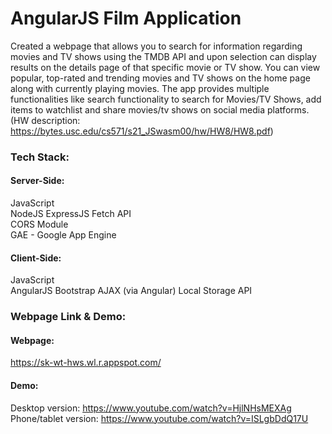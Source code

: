 # AngularJS Film Application

Created a webpage that allows you to search for information regarding movies and TV shows using the TMDB API and upon selection can display results on the details page of that specific movie or TV show. You can view popular, top-rated and trending movies and TV shows on the home page along with currently playing movies. The app provides multiple functionalities like search functionality to search for Movies/TV Shows, add items to watchlist and share movies/tv shows on social media platforms. (HW description: https://bytes.usc.edu/cs571/s21_JSwasm00/hw/HW8/HW8.pdf)

### Tech Stack:
#### Server-Side:  
JavaScript  
NodeJS
ExpressJS
Fetch API  
CORS Module  
GAE - Google App Engine
  
#### Client-Side:  
JavaScript  
AngularJS 
Bootstrap
AJAX (via Angular)
Local Storage API  
  
### Webpage Link & Demo:
#### Webpage:
https://sk-wt-hws.wl.r.appspot.com/
#### Demo: 
Desktop version: https://www.youtube.com/watch?v=HjlNHsMEXAg
Phone/tablet version: https://www.youtube.com/watch?v=ISLgbDdQ17U